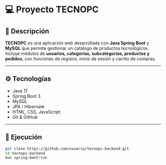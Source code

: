 # 💻 Proyecto TECNOPC

## 🧩 Descripción
**TECNOPC** es una aplicación web desarrollada con **Java Spring Boot** y **MySQL** que permite gestionar un catálogo de productos tecnológicos.  
Incluye módulos de **usuarios, categorías, subcategorías, productos y pedidos**, con funciones de registro, inicio de sesión y carrito de compras.

---

## ⚙️ Tecnologías
- Java 17  
- Spring Boot 3  
- MySQL  
- JPA / Hibernate  
- HTML, CSS, JavaScript  
- Git & GitHub  

---

## 🚀 Ejecución
```bash
git clone https://github.com/usuario/tecnopc-backend.git
cd tecnopc-backend
mvn spring-boot:run
